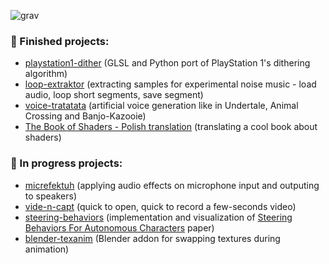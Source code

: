 <!-- ![cherry_islandss](https://user-images.githubusercontent.com/50328147/227725132-58b1c970-49eb-45f3-9d14-410bb29a6427.jpg) -->
<!-- ![cherry_island_ducks3](https://user-images.githubusercontent.com/50328147/212745235-78e6702b-a525-49d2-be15-4b283ade0996.jpg) -->
<!-- ![gravyard![grav](https://user-images.githubusercontent.com/50328147/227726380-6e17b444-7488-4127-8312-7bc904d7961a.jpg)
_pasel22](https://user-images.githubusercontent.com/50328147/227725258-c12caf8d-453a-4c3a-b229-9132cccf1fce.png) -->
![grav](https://user-images.githubusercontent.com/50328147/227726436-5366e603-40c1-43fa-94e6-2129ece100b9.jpg)


### :eggplant: Finished projects:
- [playstation1-dither](https://github.com/WojtekPachowiak/playstation1-dither) (GLSL and Python port of PlayStation 1's dithering algorithm)
- [loop-extraktor](https://github.com/WojtekPachowiak/loop-extraktor) (extracting samples for experimental noise music - load audio, loop short segments, save segment)
- [voice-tratatata](https://github.com/WojtekPachowiak/voice-tratatata) (artificial voice generation like in Undertale, Animal Crossing and Banjo-Kazooie)
- [The Book of Shaders - Polish translation](https://github.com/WojtekPachowiak/thebookofshaders) (translating a cool book about shaders)

### :peach: In progress projects:

- [micrefektuh](https://github.com/WojtekPachowiak/micrefektuh) (applying audio effects on microphone input and outputing to speakers)
- [vide-n-capt](https://github.com/WojtekPachowiak/vide-n-capt) (quick to open, quick to record a few-seconds video)
- [steering-behaviors](https://github.com/WojtekPachowiak/steering-behaviors) (implementation and visualization of [Steering Behaviors For Autonomous Characters](https://www.red3d.com/cwr/steer/gdc99/) paper) 
- [blender-texanim](https://github.com/WojtekPachowiak/blender-texanim) (Blender addon for swapping textures during animation)
